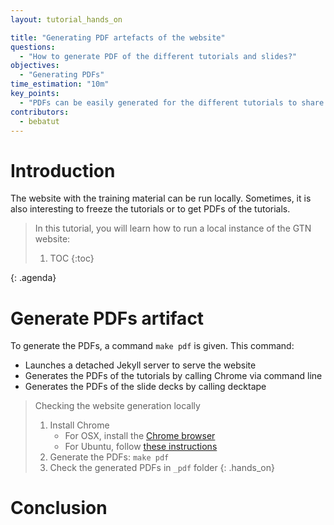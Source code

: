 ```yaml
---
layout: tutorial_hands_on

title: "Generating PDF artefacts of the website"
questions:
  - "How to generate PDF of the different tutorials and slides?"
objectives:
  - "Generating PDFs"
time_estimation: "10m"
key_points:
  - "PDFs can be easily generated for the different tutorials to share with learnees or to keep a fixed version of a tutorial"
contributors:
  - bebatut
---
```


# Introduction


The website with the training material can be run locally. Sometimes, it is also interesting to freeze the tutorials or to get PDFs of the tutorials.

> <agenda-title></agenda-title>
>
> In this tutorial, you will learn how to run a local instance of the GTN website:
>
> 1. TOC
> {:toc}
>
{: .agenda}

# Generate PDFs artifact

To generate the PDFs, a command `make pdf` is given. This command:

- Launches a detached Jekyll server to serve the website
- Generates the PDFs of the tutorials by calling Chrome via command line
- Generates the PDFs of the slide decks by calling decktape

> <hands-on-title>Checking the website generation locally</hands-on-title>
>
> 1. Install Chrome
>    - For OSX, install the [Chrome browser]()
>    - For Ubuntu, follow [these instructions](https://askubuntu.com/questions/510056/how-to-install-google-chrome#510186)
> 2. Generate the PDFs: `make pdf`
> 3. Check the generated PDFs in `_pdf` folder
{: .hands_on}

# Conclusion

